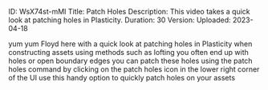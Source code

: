 ID: WsX74st-mMI
Title: Patch Holes
Description: This video takes a quick look at patching holes in Plasticity.
Duration: 30
Version: 
Uploaded: 2023-04-18

yum yum Floyd here with a quick look at
patching holes in Plasticity when
constructing assets using methods such
as lofting you often end up with holes
or open boundary edges you can patch
these holes using the patch holes
command by clicking on the patch holes
icon in the lower right corner of the UI
use this handy option to quickly patch
holes on your assets